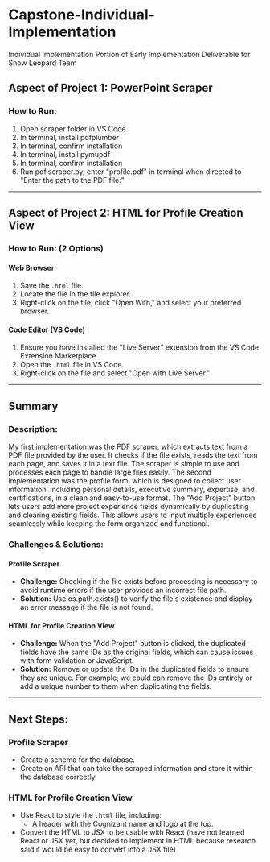 # Capstone-Individual-Implementation
Individual Implementation Portion of Early Implementation Deliverable for Snow Leopard Team

## Aspect of Project 1: PowerPoint Scraper
### How to Run:
1. Open scraper folder in VS Code
2. In terminal, install pdfplumber <pip install pdfplumber>
3. In terminal, confirm installation <pip show pdfplumber>
4. In terminal, install pymupdf <pip install pymupdf>
5. In terminal, confirm installation <pip show pymupdf>
6. Run pdf.scraper.py, enter "profile.pdf" in terminal when directed to "Enter the path to the PDF file:"

---

## Aspect of Project 2: HTML for Profile Creation View
### How to Run: (2 Options)

#### Web Browser
1. Save the `.html` file.
2. Locate the file in the file explorer.
3. Right-click on the file, click "Open With," and select your preferred browser.

#### Code Editor (VS Code)
1. Ensure you have installed the "Live Server" extension from the VS Code Extension Marketplace.
2. Open the `.html` file in VS Code.
3. Right-click on the file and select "Open with Live Server."

---

## Summary

### Description:
My first implementation was the PDF scraper, which extracts text from a PDF file provided by the user. It checks if the file exists, reads the text from each page, and saves it in a text file. The scraper is simple to use and processes each page to handle large files easily. The second implementation was the profile form, which is designed to collect user information, including personal details, executive summary, expertise, and certifications, in a clean and easy-to-use format. The "Add Project" button lets users add more project experience fields dynamically by duplicating and clearing existing fields. This allows users to input multiple experiences seamlessly while keeping the form organized and functional. 

### Challenges & Solutions:
#### Profile Scraper
- **Challenge:** Checking if the file exists before processing is necessary to avoid runtime errors if the user provides an incorrect file path.
- **Solution:** Use os.path.exists() to verify the file's existence and display an error message if the file is not found.

#### HTML for Profile Creation View
- **Challenge:** When the "Add Project" button is clicked, the duplicated fields have the same IDs as the original fields, which can cause issues with form validation or JavaScript.
- **Solution:** Remove or update the IDs in the duplicated fields to ensure they are unique. For example, we could can remove the IDs entirely or add a unique number to them when duplicating the fields.

---

## Next Steps:
### Profile Scraper
- Create a schema for the database.
- Create an API that can take the scraped information and store it within the database correctly.

### HTML for Profile Creation View
- Use React to style the `.html` file, including:
  - A header with the Cognizant name and logo at the top.
- Convert the HTML to JSX to be usable with React (have not learned React or JSX yet, but decided to implement in HTML because research said it would be easy to convert into a JSX file)

